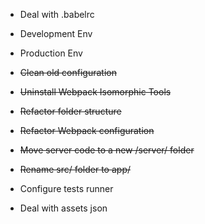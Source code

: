 - Deal with .babelrc

- Development Env

- Production Env

- ~~Clean old configuration~~

- ~~Uninstall Webpack Isomorphic Tools~~

- ~~Refactor folder structure~~

- ~~Refactor Webpack configuration~~

- ~~Move server code to a new /server/ folder~~

- ~~Rename src/ folder to app/~~

- Configure tests runner

- Deal with assets json
